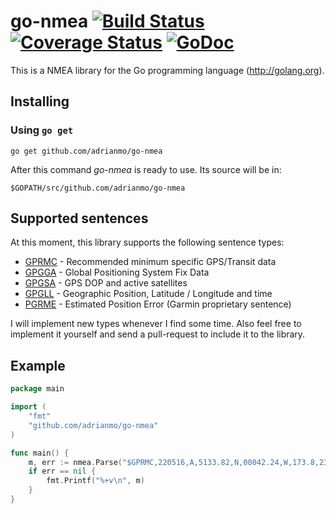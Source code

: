 # go-nmea [![Build Status](https://travis-ci.org/adrianmo/go-nmea.svg?branch=master)](https://travis-ci.org/adrianmo/go-nmea) [![Coverage Status](https://coveralls.io/repos/adrianmo/go-nmea/badge.svg?branch=master&service=github)](https://coveralls.io/github/adrianmo/go-nmea?branch=master) [![GoDoc](https://godoc.org/github.com/adrianmo/go-nmea?status.svg)](https://godoc.org/github.com/adrianmo/go-nmea)

This is a NMEA library for the Go programming language (http://golang.org).

## Installing

### Using `go get`

    go get github.com/adrianmo/go-nmea

After this command *go-nmea* is ready to use. Its source will be in:

    $GOPATH/src/github.com/adrianmo/go-nmea

## Supported sentences

At this moment, this library supports the following sentence types:

- [GPRMC](http://aprs.gids.nl/nmea/#rmc) - Recommended minimum specific GPS/Transit data
- [GPGGA](http://aprs.gids.nl/nmea/#gga) - Global Positioning System Fix Data
- [GPGSA](http://aprs.gids.nl/nmea/#gsa) - GPS DOP and active satellites
- [GPGLL](http://aprs.gids.nl/nmea/#gll) - Geographic Position, Latitude / Longitude and time
- [PGRME](http://aprs.gids.nl/nmea/#rme) - Estimated Position Error (Garmin proprietary sentence)

I will implement new types whenever I find some time. Also feel free to implement it yourself and send a pull-request to include it to the library.

## Example

```go
package main

import (
	"fmt"
	"github.com/adrianmo/go-nmea"
)

func main() {
	m, err := nmea.Parse("$GPRMC,220516,A,5133.82,N,00042.24,W,173.8,231.8,130694,004.2,W*70")
	if err == nil {
		fmt.Printf("%+v\n", m)
	}
}
```
